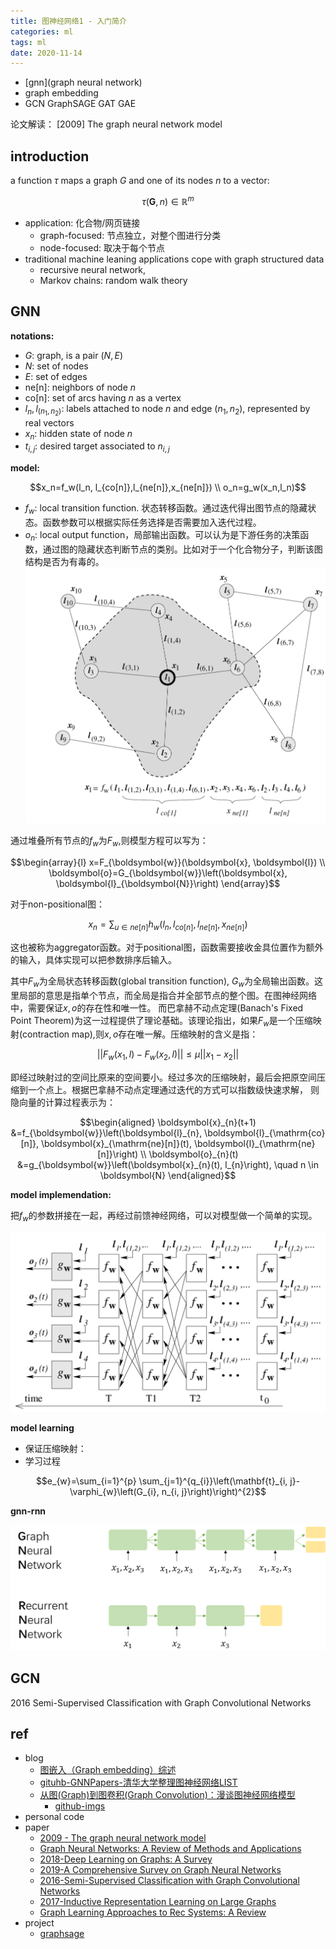 ```yaml
---
title: 图神经网络1 - 入门简介
categories: ml
tags: ml
date: 2020-11-14
---
```


- [gnn](graph neural network)
- graph embedding
- GCN GraphSAGE GAT GAE

论文解读： [2009] The graph neural network model

## introduction

a function $\tau$ maps a graph $G$ and one of its nodes $n$ to a vector:

$$\tau(\boldsymbol{G}, n) \in \mathbb{R}^{m}$$

- application: 化合物/网页链接
    - graph-focused: 节点独立，对整个图进行分类
    - node-focused: 取决于每个节点
- traditional machine leaning applications cope with graph structured data
    - recursive neural network,
    - Markov chains: random walk theory

## GNN

**notations:**

- $G$: graph, is a pair $(N,E)$ 
- $N$: set of nodes
- $E$: set of edges
- ne[n]: neighbors of node $n$
- co[n]: set of arcs having $n$ as a vertex
- $l_n, l_{(n_1,n_2)}$: labels attached to node $n$ and edge $(n_1,n_2)$, represented by real vectors
- $x_n$: hidden state of node $n$
- $t_{i,j}$: desired target associated to $n_{i,j}$

**model:**

$$x_n=f_w(l_n, l_{co[n]},l_{ne[n]},x_{ne[n]}) \\
o_n=g_w(x_n,l_n)$$

- $f_w$: local transition function. 状态转移函数。通过迭代得出图节点的隐藏状态。函数参数可以根据实际任务选择是否需要加入迭代过程。
- $o_n$: local output function，局部输出函数。可以认为是下游任务的决策函数，通过图的隐藏状态判断节点的类别。比如对于一个化合物分子，判断该图结构是否为有毒的。
![gnn_01](imgs/gnn_01.png)

通过堆叠所有节点的$f_w$为$F_w$,则模型方程可以写为：

$$\begin{array}{l}
x=F_{\boldsymbol{w}}(\boldsymbol{x}, \boldsymbol{l}) \\
\boldsymbol{o}=G_{\boldsymbol{w}}\left(\boldsymbol{x}, \boldsymbol{l}_{\boldsymbol{N}}\right)
\end{array}$$

对于non-positional图：

$$x_n=\sum_{u\in ne[n]}h_w(l_n, l_{co[n]},l_{ne[n]},x_{ne[n]})$$

这也被称为aggregator函数。对于positional图，函数需要接收金具位置作为额外的输入，具体实现可以把参数排序后输入。

其中$F_w$为全局状态转移函数(global transition function), $G_w$为全局输出函数。这里局部的意思是指单个节点，而全局是指合并全部节点的整个图。在图神经网络中，需要保证$x,o$的存在性和唯一性。 而巴拿赫不动点定理(Banach's Fixed Point Theorem)为这一过程提供了理论基础。该理论指出，如果$F_w$是一个压缩映射(contraction map),则$x,o$存在唯一解。压缩映射的含义是指：

$$||F_w(x_1,l)-F_w(x_2,l)||\leq \mu ||x_1-x_2||$$

即经过映射过的空间比原来的空间要小。经过多次的压缩映射，最后会把原空间压缩到一个点上。根据巴拿赫不动点定理通过迭代的方式可以指数级快速求解， 则隐向量的计算过程表示为：

$$\begin{aligned}
\boldsymbol{x}_{n}(t+1) &=f_{\boldsymbol{w}}\left(\boldsymbol{l}_{n}, \boldsymbol{l}_{\mathrm{co}[n]}, \boldsymbol{x}_{\mathrm{ne}[n]}(t), \boldsymbol{l}_{\mathrm{ne}[n]}\right) \\
\boldsymbol{o}_{n}(t) &=g_{\boldsymbol{w}}\left(\boldsymbol{x}_{n}(t), l_{n}\right), \quad n \in \boldsymbol{N}
\end{aligned}$$

**model implemendation:**

把$f_w$的参数拼接在一起，再经过前馈神经网络，可以对模型做一个简单的实现。

![gnn_02](imgs/gnn_02.png)

**model learning**

- 保证压缩映射：
- 学习过程

$$e_{w}=\sum_{i=1}^{p} \sum_{j=1}^{q_{i}}\left(\mathbf{t}_{i, j}-\varphi_{w}\left(G_{i}, n_{i, j}\right)\right)^{2}$$

**gnn-rnn**

![gnn_rnn](imgs/gnn-rnn.png)






## GCN

2016 Semi-Supervised Classification with Graph Convolutional Networks


## ref 

- blog
    - [图嵌入（Graph embedding）综述](https://zhuanlan.zhihu.com/p/62629465)
    - [gituhb-GNNPapers-清华大学整理图神经网络LIST](https://github.com/thunlp/GNNPapers)
    - [从图(Graph)到图卷积(Graph Convolution)：漫谈图神经网络模型](https://www.cnblogs.com/SivilTaram/p/graph_neural_network_1.html)
        - [github-imgs](https://github.com/SivilTaram/Graph-Neural-Network-Note/tree/master/images)
- personal code
- paper
    - [2009 - The graph neural network model](https://persagen.com/files/misc/scarselli2009graph.pdf) 
    - [Graph Neural Networks: A Review of Methods and Applications](https://arxiv.org/pdf/1812.08434.pdf)
    - [2018-Deep Learning on Graphs: A Survey](https://arxiv.org/pdf/1812.04202.pdf)
    - [2019-A Comprehensive Survey on Graph Neural Networks]()
    - [2016-Semi-Supervised Classification with Graph Convolutional Networks](https://arxiv.org/abs/1609.02907)
    - [2017-Inductive Representation Learning on Large Graphs](https://arxiv.org/abs/1706.02216)
    - [Graph Learning Approaches to Rec Systems: A Review]()
- project
    - [graphsage](http://snap.stanford.edu/graphsage/)
